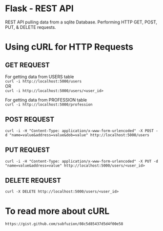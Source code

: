 # Flask - REST API 

REST API pulling data from a sqlite Database. Performing HTTP GET, POST, PUT, & DELETE requests.


# Using cURL for HTTP Requests

## GET REQUEST
For getting data from USERS table  
`curl -i http://localhost:5000/users`  
OR  
`curl -i http://localhost:5000/users/<user_id>`  


For getting data from PROFESSION table  
`curl -i http://localhost:5000/profession`

## POST REQUEST
`curl -i -H "Content-Type: application/x-www-form-urlencoded" -X POST -d "name=value&address=value&dob=value" http://localhost:5000/users`

## PUT REQUEST
`curl -i -H "Content-Type: application/x-www-form-urlencoded" -X PUT -d "name=value&address=value" http://localhost:5000/users/<user_id>`

## DELETE REQUEST
`curl -X DELETE http://localhost:5000/users/<user_id>`


# To read more about cURL
`https://gist.github.com/subfuzion/08c5d85437d5d4f00e58`